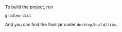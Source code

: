 To build the project, run

    gradlew dist

And you can find the final jar under `desktop/build/libs`.
